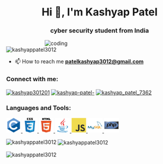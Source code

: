 <h1 align="center">Hi 👋, I'm Kashyap Patel</h1>
<h3 align="center">cyber security student from India</h3>
<img align="right" alt="coding" width="400" src="https://media3.giphy.com/media/qgQUggAC3Pfv687qPC/200.webp?cid=ecf05e47smsrm3amlfrs81ckryxj2jbhdqwall9r5n4dti6c&rid=200.webp&ct=g">
<p align="left"> <img src="https://komarev.com/ghpvc/?username=kashyappatel3012&label=Profile%20views&color=0e75b6&style=flat" alt="kashyappatel3012" /> </p>

- 📫 How to reach me **patelkashyap3012@gmail.com**

<h3 align="left">Connect with me:</h3>
<p align="left">
<a href="https://twitter.com/kashyap301201" target="blank"><img align="center" src="https://raw.githubusercontent.com/rahuldkjain/github-profile-readme-generator/master/src/images/icons/Social/twitter.svg" alt="kashyap301201" height="30" width="40" /></a>
<a href="https://linkedin.com/in/kashyap-patel-" target="blank"><img align="center" src="https://raw.githubusercontent.com/rahuldkjain/github-profile-readme-generator/master/src/images/icons/Social/linked-in-alt.svg" alt="kashyap-patel-" height="30" width="40" /></a>
<a href="https://instagram.com/kashyap_patel_7362" target="blank"><img align="center" src="https://raw.githubusercontent.com/rahuldkjain/github-profile-readme-generator/master/src/images/icons/Social/instagram.svg" alt="kashyap_patel_7362" height="30" width="40" /></a>
</p>

<h3 align="left">Languages and Tools:</h3>
<p align="left"> <a href="https://www.cprogramming.com/" target="_blank" rel="noreferrer"> <img src="https://raw.githubusercontent.com/devicons/devicon/master/icons/c/c-original.svg" alt="c" width="40" height="40"/> </a> <a href="https://www.w3schools.com/css/" target="_blank" rel="noreferrer"> <img src="https://raw.githubusercontent.com/devicons/devicon/master/icons/css3/css3-original-wordmark.svg" alt="css3" width="40" height="40"/> </a> <a href="https://www.w3.org/html/" target="_blank" rel="noreferrer"> <img src="https://raw.githubusercontent.com/devicons/devicon/master/icons/html5/html5-original-wordmark.svg" alt="html5" width="40" height="40"/> </a> <a href="https://www.java.com" target="_blank" rel="noreferrer"> <img src="https://raw.githubusercontent.com/devicons/devicon/master/icons/java/java-original.svg" alt="java" width="40" height="40"/> </a> <a href="https://developer.mozilla.org/en-US/docs/Web/JavaScript" target="_blank" rel="noreferrer"> <img src="https://raw.githubusercontent.com/devicons/devicon/master/icons/javascript/javascript-original.svg" alt="javascript" width="40" height="40"/> </a> <a href="https://www.mysql.com/" target="_blank" rel="noreferrer"> <img src="https://raw.githubusercontent.com/devicons/devicon/master/icons/mysql/mysql-original-wordmark.svg" alt="mysql" width="40" height="40"/> </a> <a href="https://www.php.net" target="_blank" rel="noreferrer"> <img src="https://raw.githubusercontent.com/devicons/devicon/master/icons/php/php-original.svg" alt="php" width="40" height="40"/> </a> </p>

<p><img align="left" src="https://github-readme-stats.vercel.app/api/top-langs?username=kashyappatel3012&show_icons=true&locale=en&layout=compact" alt="kashyappatel3012" /></p>

<p>&nbsp;<img align="center" src="https://github-readme-stats.vercel.app/api?username=kashyappatel3012&show_icons=true&locale=en" alt="kashyappatel3012" /></p>

<p><img align="center" src="https://github-readme-streak-stats.herokuapp.com/?user=kashyappatel3012&" alt="kashyappatel3012" /></p>
